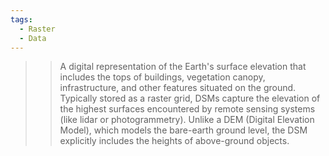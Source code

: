```yaml
---
tags:
  - Raster
  - Data
---
```


>> A digital representation of the Earth's surface elevation that includes the tops of buildings, vegetation canopy, infrastructure, and other features situated on the ground. Typically stored as a raster grid, DSMs capture the elevation of the highest surfaces encountered by remote sensing systems (like lidar or photogrammetry). Unlike a DEM (Digital Elevation Model), which models the bare-earth ground level, the DSM explicitly includes the heights of above-ground objects.
